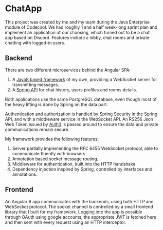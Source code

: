 # ChatApp

This project was created by me and my team during the Java Enterprise module of Codecool. We had roughly 1 and a half week-long sprint
plan and implement an application of our choosing, which turned out to be a chat app based on Discord.
Features include a lobby, chat rooms and private chatting with logged-in users.

## Backend

There are two different microservices behind the Angular SPA:
1. A [Java8 based framework](https://github.com/CodecoolBP20173/MNG-chat-app) of my own, providing a WebSocket server for transmitting messages.
2. A [Spring API](https://github.com/CodecoolBP20173/Hermes-MNG) for chat history, users profiles and rooms details.

Both applications use the same PostgreSQL database, even though most of the heavy lifting is done by Spring
on the data part.

Authentication and authorization is handled by Spring Security in the Spring API,
and with a middleware service in the WebSocket API. An RS256 Json Web Token issued by [Auth0](https://auth0.com/) is passed around
to ensure the data and private communications remain secure.

My framework provides the following features:
1. Server partially implementing the RFC 6455 WebSocket protocol, able to communicate fluently with browsers.
2. Annotation based socket message routing.
3. Middleware for authentication, built into the HTTP handshake.
4. Dependency injection inspired by Spring, controlled by interfaces and annotations.

## Frontend

An Angular 6 app communicates with the backends, using both HTTP and WebSocket protocol.
The socket channel is controlled by a small frontend library that I built for my framework.
Logging into the app is possible through OAuth using google accounts, the appropriate JWT
is fetched here and then sent with every request using an HTTP interceptor.
